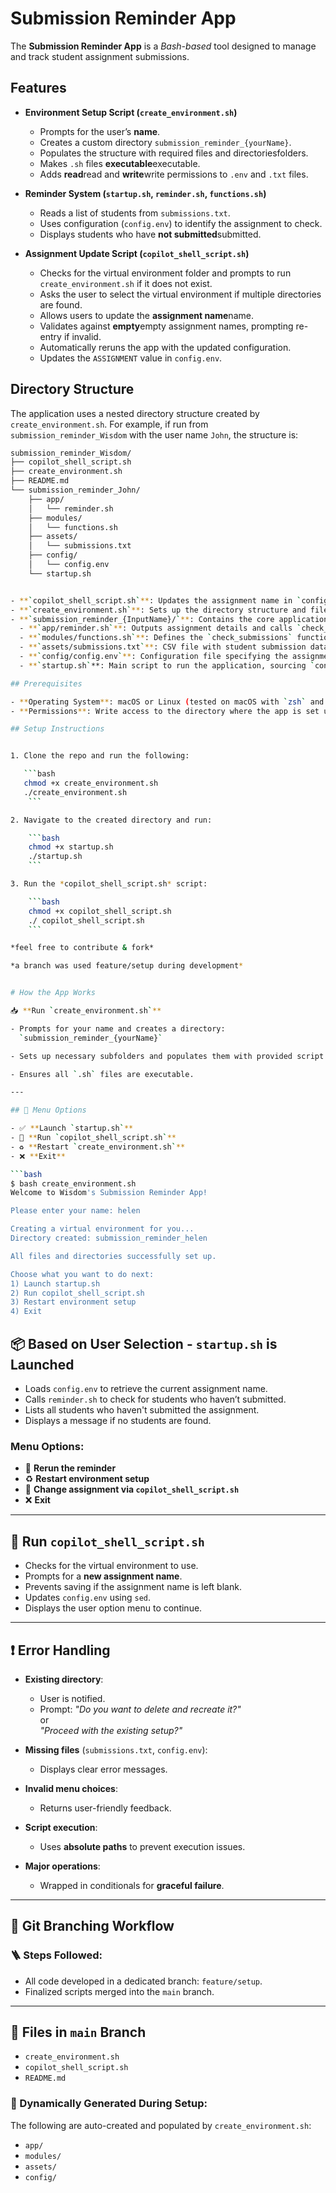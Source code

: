 # Submission Reminder App

The **Submission Reminder App** is a *Bash-based* tool designed to manage and track student assignment submissions.

## Features

- **Environment Setup Script (`create_environment.sh`)**
  - Prompts for the user’s **name**.
  - Creates a custom directory `submission_reminder_{yourName}`.
  - Populates the structure with required files and directoriesfolders.
  - Makes `.sh` files **executable**executable.
  - Adds **read**read and **write**write permissions to `.env` and `.txt` files.

- **Reminder System (`startup.sh`, `reminder.sh`, `functions.sh`)**
  - Reads a list of students from `submissions.txt`.
  - Uses configuration (`config.env`) to identify the assignment to check.
  - Displays students who have **not submitted**submitted.

- **Assignment Update Script (`copilot_shell_script.sh`)**
  - Checks for the virtual environment folder and prompts to run `create_environment.sh` if it does not exist.
  - Asks the user to select the virtual environment if multiple directories are found.
  - Allows users to update the **assignment name**name.
  - Validates against **empty**empty assignment names, prompting re-entry if invalid.
  - Automatically reruns the app with the updated configuration.
  - Updates the `ASSIGNMENT` value in `config.env`.

## Directory Structure

The application uses a nested directory structure created by `create_environment.sh`. For example, if run from `submission_reminder_Wisdom` with the user name `John`, the structure is:

```bash
submission_reminder_Wisdom/
├── copilot_shell_script.sh
├── create_environment.sh
├── README.md
└── submission_reminder_John/
    ├── app/
    │   └── reminder.sh
    ├── modules/
    │   └── functions.sh
    ├── assets/
    │   └── submissions.txt
    ├── config/
    │   └── config.env
    └── startup.sh


- **`copilot_shell_script.sh`**: Updates the assignment name in `config.env` and runs `startup.sh` to check submissions.
- **`create_environment.sh`**: Sets up the directory structure and files.
- **`submission_reminder_{InputName}/`**: Contains the core application files:
  - **`app/reminder.sh`**: Outputs assignment details and calls `check_submissions` to display reminders.
  - **`modules/functions.sh`**: Defines the `check_submissions` function to process `submissions.txt`.
  - **`assets/submissions.txt`**: CSV file with student submission data (e.g., `Chinemerem,Shell Navigation,not submitted`).
  - **`config/config.env`**: Configuration file specifying the assignment name and days remaining (e.g., `ASSIGNMENT="Shell Navigation"`).
  - **`startup.sh`**: Main script to run the application, sourcing `config.env` and executing `reminder.sh`.

## Prerequisites

- **Operating System**: macOS or Linux (tested on macOS with `zsh` and `bash`).
- **Permissions**: Write access to the directory where the app is set up (e.g., `submission_reminder_Wisdom`).

## Setup Instructions


1. Clone the repo and run the following:

   ```bash
   chmod +x create_environment.sh
   ./create_environment.sh
    ```

2. Navigate to the created directory and run:

    ```bash
    chmod +x startup.sh
    ./startup.sh
    ```

3. Run the *copilot_shell_script.sh* script:

    ```bash
    chmod +x copilot_shell_script.sh
    ./ copilot_shell_script.sh
    ```

*feel free to contribute & fork*

*a branch was used feature/setup during development*


# How the App Works

📥 **Run `create_environment.sh`**

- Prompts for your name and creates a directory:  
  `submission_reminder_{yourName}`

- Sets up necessary subfolders and populates them with provided script and data files.

- Ensures all `.sh` files are executable.

---

## 🧭 Menu Options

- ✅ **Launch `startup.sh`**
- 🔁 **Run `copilot_shell_script.sh`**
- ♻️ **Restart `create_environment.sh`**
- ❌ **Exit**

```bash
$ bash create_environment.sh
Welcome to Wisdom's Submission Reminder App!

Please enter your name: helen

Creating a virtual environment for you...
Directory created: submission_reminder_helen

All files and directories successfully set up.

Choose what you want to do next:
1) Launch startup.sh
2) Run copilot_shell_script.sh
3) Restart environment setup
4) Exit
```

## 📦 Based on User Selection - `startup.sh` is Launched

- Loads `config.env` to retrieve the current assignment name.
- Calls `reminder.sh` to check for students who haven’t submitted.
- Lists all students who haven't submitted the assignment.
- Displays a message if no students are found.

### Menu Options:
- 🔁 **Rerun the reminder**
- ♻️ **Restart environment setup**
- 📝 **Change assignment via `copilot_shell_script.sh`**
- ❌ **Exit**

---

## 📝 Run `copilot_shell_script.sh`

- Checks for the virtual environment to use.
- Prompts for a **new assignment name**.
- Prevents saving if the assignment name is left blank.
- Updates `config.env` using `sed`.
- Displays the user option menu to continue.

---

## ❗ Error Handling

- **Existing directory**:
  - User is notified.
  - Prompt: _"Do you want to delete and recreate it?"_  
    or  
    _"Proceed with the existing setup?"_

- **Missing files** (`submissions.txt`, `config.env`):
  - Displays clear error messages.

- **Invalid menu choices**:
  - Returns user-friendly feedback.

- **Script execution**:
  - Uses **absolute paths** to prevent execution issues.

- **Major operations**:
  - Wrapped in conditionals for **graceful failure**.

---

## 🌿 Git Branching Workflow

### 🪜 Steps Followed:
- All code developed in a dedicated branch: `feature/setup`.
- Finalized scripts merged into the `main` branch.

---

## 📂 Files in `main` Branch

- `create_environment.sh`  
- `copilot_shell_script.sh`  
- `README.md`

### 📁 Dynamically Generated During Setup:

The following are auto-created and populated by `create_environment.sh`:
- `app/`
- `modules/`
- `assets/`
- `config/`




